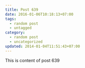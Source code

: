 ```yaml
---
title: Post 639
date: 2016-01-06T10:18:13+07:00
tags:
  - random post
  - untagged
category:
  - random post
  - uncategorized
updated: 2014-01-04T11:51:43+07:00
---
```

This is content of post 639